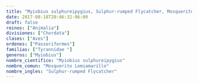 ```yaml
---
title: "Myiobius sulphureipygius, Sulphur-rumped Flycatcher, Mosquerito Lomiamarillo"
date: 2017-08-18T20:46:32-06:00
draft: false
reinos: ["Animalia"]
divisiones: ["Chordata"]
clases: ["Aves"]
ordenes: ["Passeriformes"]
familias: ["Tyrannidae "]
generos: ["Myiobius"]
nombre_cientifico: "Myiobius sulphureipygius"
nombre_comun: "Mosquerito Lomiamarillo"
nombre_ingles: "Sulphur-rumped Flycatcher"
---
```

